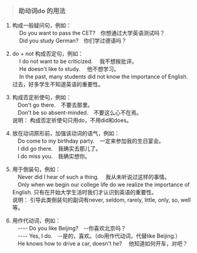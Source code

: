 >### 助动词do 的用法
 	
1. 构成一般疑问句，例如：<br>
　 Do you want to pass the CET?　你想通过大学英语测试吗？<br>
　 Did you study German?　你们学过德语吗？<br>

2. do + not 构成否定句，例如：<br>
　 I do not want to be criticized.　 我不想挨批评。<br>
　 He doesn't like to study.　 他不想学习。<br>
　 In the past, many students did not know the importance of English.　过去，好多学生不知道英语的重要性。<br>

3. 构成否定祈使句，例如：<br>
　Don't go there.　不要去那里。<br>
　Don't be so absent-minded.　不要这么心不在焉。<br>
说明： 构成否定祈使句只用do，不用did和does。

4. 放在动词原形前，加强该动词的语气，例如：<br>
　Do come to my birthday party.　一定来参加我的生日宴会。<br>
　I did go there.　我确实去那儿了。<br>
　I do miss you.　我确实想你。<br>

5. 用于倒装句，例如：<br>
　Never did I hear of such a thing.　 我从未听说过这样的事情。<br>
　Only when we begin our college life do we realize the importance of English.
只有在开始大学生活时我们才认识到英语的重要性。<br>
说明： 引导此类倒装句的副词有never, seldom, rarely, little, only, so, well等。

6. 用作代动词，例如：<br>
　---- Do you like Beijing?　--你喜欢北京吗？<br>
　---- Yes, I do.　--是的，喜欢。（do用作代动词，代替like Beijing.）<br>
　He knows how to drive a car, doesn't he?
　他知道如何开车，对吧？